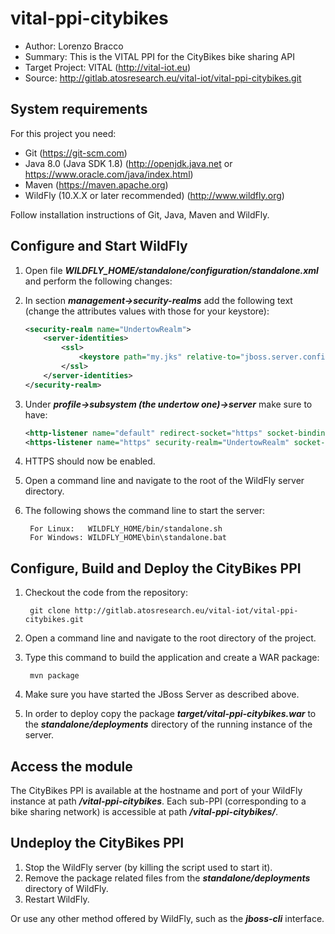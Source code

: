 # vital-ppi-citybikes

* Author: Lorenzo Bracco
* Summary: This is the VITAL PPI for the CityBikes bike sharing API
* Target Project: VITAL (<http://vital-iot.eu>)
* Source: <http://gitlab.atosresearch.eu/vital-iot/vital-ppi-citybikes.git>

## System requirements

For this project you need:

* Git (<https://git-scm.com>)
* Java 8.0 (Java SDK 1.8) (<http://openjdk.java.net> or <https://www.oracle.com/java/index.html>)
* Maven (<https://maven.apache.org>)
* WildFly (10.X.X or later recommended) (<http://www.wildfly.org>)

Follow installation instructions of Git, Java, Maven and WildFly.

## Configure and Start WildFly

1. Open file **_WILDFLY_HOME/standalone/configuration/standalone.xml_** and perform the following changes:
  1. In section **_management->security-realms_** add the following text (change the attributes values with those for your keystore):

        ```xml
        <security-realm name="UndertowRealm">
            <server-identities>
                <ssl>
                    <keystore path="my.jks" relative-to="jboss.server.config.dir" keystore-password="password" alias="mycert" key-password="password"/>
                </ssl>
            </server-identities>
        </security-realm>
        ```

  2. Under **_profile->subsystem (the undertow one)->server_** make sure to have:

        ```xml
        <http-listener name="default" redirect-socket="https" socket-binding="http"/>
        <https-listener name="https" security-realm="UndertowRealm" socket-binding="https"/>
        ```

  3. HTTPS should now be enabled.
2. Open a command line and navigate to the root of the WildFly server directory.
3. The following shows the command line to start the server:

        For Linux:   WILDFLY_HOME/bin/standalone.sh
        For Windows: WILDFLY_HOME\bin\standalone.bat

## Configure, Build and Deploy the CityBikes PPI

1. Checkout the code from the repository:

        git clone http://gitlab.atosresearch.eu/vital-iot/vital-ppi-citybikes.git

2. Open a command line and navigate to the root directory of the project.
3. Type this command to build the application and create a WAR package:

        mvn package

4. Make sure you have started the JBoss Server as described above.
5. In order to deploy copy the package **_target/vital-ppi-citybikes.war_** to the **_standalone/deployments_** directory of the running instance of the server.

## Access the module

The CityBikes PPI is available at the hostname and port of your WildFly instance at path **_/vital-ppi-citybikes_**. Each sub-PPI (corresponding to a bike sharing network) is accessible at path **_/vital-ppi-citybikes/<network-id>_**.

## Undeploy the CityBikes PPI

1. Stop the WildFly server (by killing the script used to start it).
2. Remove the package related files from the **_standalone/deployments_** directory of WildFly.
3. Restart WildFly.

Or use any other method offered by WildFly, such as the **_jboss-cli_** interface.

